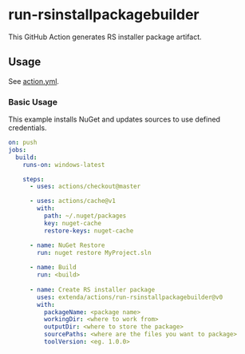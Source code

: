 # run-rsinstallpackagebuilder

This GitHub Action generates RS installer package artifact.

## Usage

See [action.yml](action.yml).

### Basic Usage

This example installs NuGet and updates sources to use defined credentials.

```yaml
on: push
jobs:
  build:
    runs-on: windows-latest

    steps:
      - uses: actions/checkout@master      

      - uses: actions/cache@v1
        with:
          path: ~/.nuget/packages
          key: nuget-cache
          restore-keys: nuget-cache

      - name: NuGet Restore
        run: nuget restore MyProject.sln
      
      - name: Build
        run: <build>
      
      - name: Create RS installer package
        uses: extenda/actions/run-rsinstallpackagebuilder@v0
        with:
          packageName: <package name>
          workingDir: <where to work from>
          outputDir: <where to store the package>
          sourcePaths: <where are the files you want to package>
          toolVersion: <eg. 1.0.0>
```

